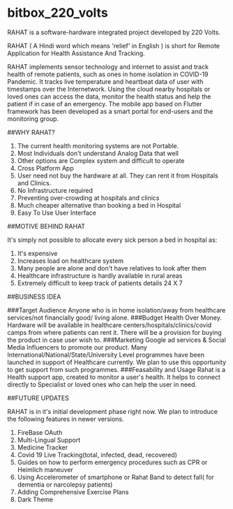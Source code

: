# bitbox_220_volts

RAHAT is a software-hardware integrated project developed by 220 Volts.

RAHAT ( A Hindi word which means 'relief' in English ) is short for Remote Application for Health Assistance And Tracking.

RAHAT implements sensor technology and internet to assist and track health of remote patients, such as ones in home isolation in COVID-19 Pandemic.
It tracks live temperature and heartbeat data of user with timestamps over the Internetwork.
Using the cloud nearby hospitals or loved ones can access the data, monitor the health status and help the patient if in case of an emergency.
The mobile app based on Flutter framework has been developed as a smart portal for end-users and the monitoring group.


##WHY RAHAT?

1) The current health monitoring systems are not Portable.
2) Most Individuals don't understand Analog Data that well
3) Other options are Complex system and difficult to operate
4) Cross Platform App
5) User need not buy the hardware at all. They can rent it from Hospitals and Clinics.
6) No Infrastructure required
7) Preventing over-crowding at hospitals and clinics
8) Much cheaper alternative than booking a bed in Hospital
9) Easy To Use User Interface


##MOTIVE BEHIND RAHAT

It's simply not possible to allocate every sick person a bed in hospital as:
1) It's expensive
2) Increases load on healthcare system
3) Many people are alone and don't have relatives to look after them
4) Healthcare infrastructure is hardly available in rural areas
5) Extremely difficult to keep track of patients details 24 X 7

##BUSINESS IDEA

###Target Audience
Anyone who is in home isolation/away from healthcare services/not financially good/ living alone.
###Budget
Health Over Money. Hardware will be available in healthcare centers/hospitals/clinics/covid camps from where patients can rent it.
There will be a provision for buying the product in case user wish to.
###Marketing
Google ad services & Social Media Influencers to promote our product.
Many International/National/State/University Level programmes have been launched in support of Healthcare currently.
We plan to use this opportunity to get support from such programmes.
###Feasability and Usage
Rahat is a Health support app, created to monitor a user's health.
It helps to connect directly to Specialist or loved ones who can help the user in need.


##FUTURE UPDATES

RAHAT is in it's initial development phase right now. We plan to introduce the following features in newer versions.

1) FireBase OAuth
2) Multi-Lingual Support
3) Medicine Tracker
4) Covid 19 Live Tracking(total, infected, dead, recovered)
5) Guides on how to perform emergency procedures such as CPR or Heimlich maneuver
6) Using Accelerometer of smartphone or Rahat Band to detect fall( for dementia or narcolepsy patients)
7) Adding Comprehensive Exercise Plans
8) Dark Theme




